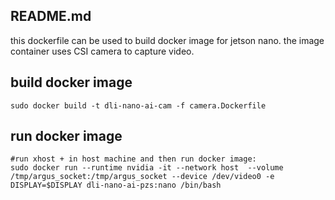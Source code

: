 ## README.md
this dockerfile can be used to build docker image for jetson nano. the image container uses CSI camera to capture video.

## build docker image
```
sudo docker build -t dli-nano-ai-cam -f camera.Dockerfile
```
## run docker image
```
#run xhost + in host machine and then run docker image:
sudo docker run --runtime nvidia -it --network host  --volume /tmp/argus_socket:/tmp/argus_socket --device /dev/video0 -e DISPLAY=$DISPLAY dli-nano-ai-pzs:nano /bin/bash

```
